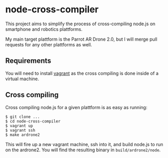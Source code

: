 # node-cross-compiler

This project aims to simplify the process of cross-compiling node.js on
smartphone and robotics plattforms.

My main target plattform is the Parrot AR Drone 2.0, but I will merge pull
requests for any other plattforms as well.

## Requirements

You will need to install [vagrant](http://vagrantup.com/) as the cross
compiling is done inside of a virtual machine.

## Cross compiling

Cross compiling node.js for a given plattform is as easy as running:

<!-- add git clone url -->

```
$ git clone ...
$ cd node-cross-compiler
$ vagrant up
$ vagrant ssh
$ make ardrone2
```

This will fire up a new vagrant machine, ssh into it, and build node.js to run
on the ardrone2. You will find the resulting binary in `build/ardrone2/node`.

